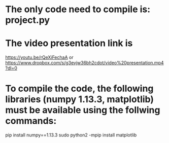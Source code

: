 # The only code need to compile is: project.py

# The video presentation link is 
https://youtu.be/rQeXiFechaA
or 
https://www.dropbox.com/s/g3evjw36bh2cdot/video%20presentation.mp4?dl=0
# To compile the code, the following libraries (numpy 1.13.3, matplotlib) must be available using the follwing commands:

pip install numpy==1.13.3
sudo python2 -mpip install matplotlib